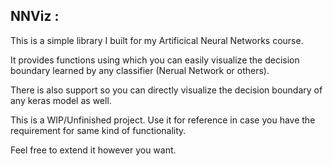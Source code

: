 ## NNViz :

This is a simple library I built for my Artificical Neural Networks course.

It provides functions using which you can easily visualize the decision boundary learned by any classifier (Nerual Network or others).

There is also support so you can directly visualize the decision boundary of any keras model as well.

This is a WIP/Unfinished project. Use it for reference in case you have the requirement for same kind of functionality.

Feel free to extend it however you want.